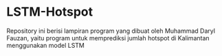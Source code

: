 # LSTM-Hotspot
Repository ini berisi lampiran program yang dibuat oleh Muhammad Daryl Fauzan, yaitu program untuk memprediksi jumlah hotspot di Kalimantan menggunakan model LSTM

